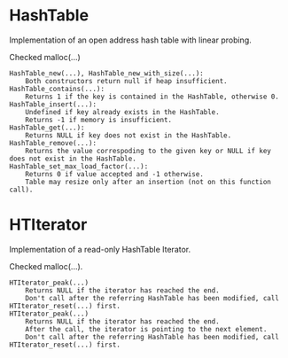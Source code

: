 # HashTable
Implementation of an open address hash table with linear probing.

Checked malloc(...)
  
    HashTable_new(...), HashTable_new_with_size(...):
        Both constructors return null if heap insufficient.
    HashTable_contains(...):
        Returns 1 if the key is contained in the HashTable, otherwise 0.
    HashTable_insert(...):
        Undefined if key already exists in the HashTable.
        Returns -1 if memory is insufficient.
    HashTable_get(...):
        Returns NULL if key does not exist in the HashTable.
    HashTable_remove(...):
        Returns the value correspoding to the given key or NULL if key does not exist in the HashTable.
    HashTable_set_max_load_factor(...):
        Returns 0 if value accepted and -1 otherwise.
        Table may resize only after an insertion (not on this function call).
# HTIterator
  Implementation of a read-only HashTable Iterator.
  
  Checked malloc(...).
  
    HTIterator_peak(...) 
        Returns NULL if the iterator has reached the end.
        Don't call after the referring HashTable has been modified, call HTIterator_reset(...) first.
    HTIterator_peak(...)
        Returns NULL if the iterator has reached the end.
        After the call, the iterator is pointing to the next element.
        Don't call after the referring HashTable has been modified, call HTIterator_reset(...) first.
